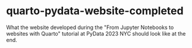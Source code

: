 # quarto-pydata-website-completed

What the website developed during the "From Jupyter Notebooks to websites with Quarto" tutorial at PyData 2023 NYC should look like at the end.
